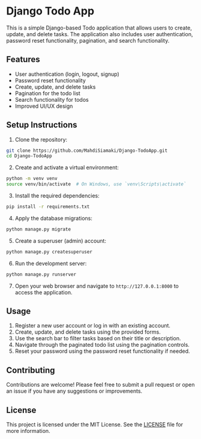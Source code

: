 # Django Todo App

This is a simple Django-based Todo application that allows users to create, update, and delete tasks. The application also includes user authentication, password reset functionality, pagination, and search functionality.

## Features

- User authentication (login, logout, signup)
- Password reset functionality
- Create, update, and delete tasks
- Pagination for the todo list
- Search functionality for todos
- Improved UI/UX design

## Setup Instructions

1. Clone the repository:

```bash
git clone https://github.com/MahdiSiamaki/Django-TodoApp.git
cd Django-TodoApp
```

2. Create and activate a virtual environment:

```bash
python -m venv venv
source venv/bin/activate  # On Windows, use `venv\Scripts\activate`
```

3. Install the required dependencies:

```bash
pip install -r requirements.txt
```

4. Apply the database migrations:

```bash
python manage.py migrate
```

5. Create a superuser (admin) account:

```bash
python manage.py createsuperuser
```

6. Run the development server:

```bash
python manage.py runserver
```

7. Open your web browser and navigate to `http://127.0.0.1:8000` to access the application.

## Usage

1. Register a new user account or log in with an existing account.
2. Create, update, and delete tasks using the provided forms.
3. Use the search bar to filter tasks based on their title or description.
4. Navigate through the paginated todo list using the pagination controls.
5. Reset your password using the password reset functionality if needed.

## Contributing

Contributions are welcome! Please feel free to submit a pull request or open an issue if you have any suggestions or improvements.

## License

This project is licensed under the MIT License. See the [LICENSE](LICENSE) file for more information.
